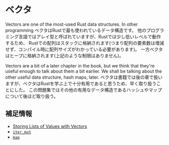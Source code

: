 # ベクタ

Vectors are one of the most-used Rust data structures. In other programming
ベクタはRustで最も使われているデータ構造です。
他のプログラミング言語ではアレイ型と呼ばれていますが、Rustでは少し低いレベルで動作するため、
Rustでの配列はスタックに格納されます(つまり配列の要素数は増減せず、コンパイル時に配列サイズがわかっている必要があります)。
一方ベクタはヒープに格納されます(上記のような制限はありません)。

Vectors are a bit of a later chapter in the book, but we think that they're
useful enough to talk about them a bit earlier. We shall be talking about
the other useful data structure, hash maps, later.
ベクタは書籍では後の章で扱いますが、ベクタはRustを学ぶ上で十分有用であると思うため、早く取り扱うことにした。
この問題集ではその他の有用なデータ構造であるハッシュやマップについて後ほど取り扱う。

## 補足情報

- [Storing Lists of Values with Vectors](https://doc.rust-jp.rs/book-ja/ch08-01-vectors.html)
- [`iter_mut`](https://doc.rust-lang.org/std/primitive.slice.html#method.iter_mut)
- [`map`](https://doc.rust-lang.org/std/iter/trait.Iterator.html#method.map)
